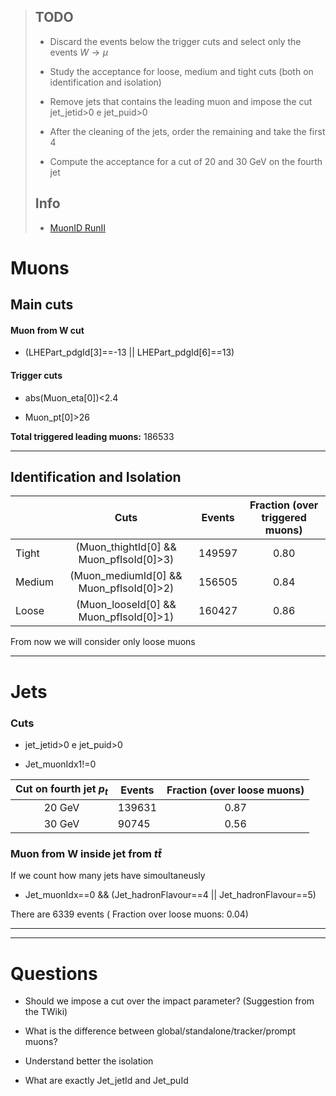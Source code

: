> ## TODO
> 
> - Discard the events below the trigger cuts and select only the events $W\to\mu$
> 
> - Study the acceptance for loose, medium and tight cuts (both on identification and isolation)
> 
> - Remove jets that contains the leading muon and impose the cut jet_jetid>0 e jet_puid>0
> 
> - After the cleaning of the jets, order the remaining and take the first 4
> 
> - Compute the acceptance for a cut of 20 and 30 GeV  on the fourth jet
> 
> ## Info
> 
> - [MuonID RunII](https://twiki.cern.ch/twiki/bin/viewauth/CMS/SWGuideMuonIdRun2)

# Muons

## Main cuts

#### Muon from W cut

- (LHEPart_pdgId[3]==-13 || LHEPart_pdgId[6]==13)

#### Trigger cuts

- abs(Muon_eta[0])<2.4

- Muon_pt[0]>26

**Total triggered leading muons:** 186533

---

## Identification and Isolation

|        | Cuts                                    | Events | Fraction (over triggered muons) |
| ------ |:---------------------------------------:| ------ |:-------------------------------:|
| Tight  | (Muon_thightId[0] && Muon_pfIsoId[0]>3) | 149597 | 0.80                            |
| Medium | (Muon_mediumId[0] && Muon_pfIsoId[0]>2) | 156505 | 0.84                            |
| Loose  | (Muon_looseId[0] && Muon_pfIsoId[0]>1)  | 160427 | 0.86                            |

From now we will consider only loose muons

---

# Jets

### Cuts

- jet_jetid>0 e jet_puid>0

- Jet_muonIdx1!=0

| Cut on fourth jet $p_t$ | Events | Fraction (over loose muons) |
|:-----------------------:| ------ |:---------------------------:|
| 20 GeV                  | 139631 | 0.87                        |
| 30 GeV                  | 90745  | 0.56                        |

### Muon from W inside jet from $t\bar{t}$

If we count how many jets have simoultaneusly 

- Jet_muonIdx==0 && (Jet_hadronFlavour==4 || Jet_hadronFlavour==5)

There are 6339 events ( Fraction over loose muons: 0.04)

--- 

---

# Questions

- Should we impose a cut over the impact parameter? (Suggestion from the TWiki)

- What is the difference between global/standalone/tracker/prompt muons?

- Understand better the isolation

- What are exactly Jet_jetId and Jet_puId
